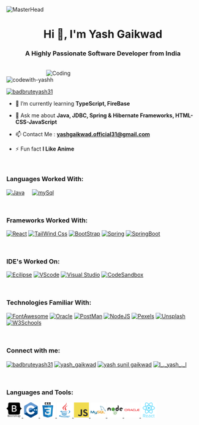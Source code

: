 ![MasterHead](https://user-images.githubusercontent.com/74038190/225813708-98b745f2-7d22-48cf-9150-083f1b00d6c9.gif)
<h1 align="center">Hi 👋, I'm Yash Gaikwad</h1>
<h3 align="center">A Highly Passionate Software Developer from India</h3>
<br>
<img align="right" alt="Coding" width="400" src="https://camo.githubusercontent.com/c1dcb74cc1c1835b1d716f5051499a2814c683c806b15f04b0eba492863703e9/68747470733a2f2f63646e2e6472696262626c652e636f6d2f75736572732f3733303730332f73637265656e73686f74732f363538313234332f6176656e746f2e676966">
<p align="left"> <img src="https://komarev.com/ghpvc/?username=codewith-yashh&label=Profile%20views&color=0e75b6&style=flat" alt="codewith-yashh" /> </p>
<p align="left"> <a href="https://twitter.com/badbruteyash31" target="blank"><img src="https://img.shields.io/twitter/follow/badbruteyash31?logo=twitter&style=for-the-badge" alt="badbruteyash31" /></a> </p>

- 🌱 I’m currently learning **TypeScript, FireBase**

- 💬 Ask me about **Java, JDBC, Spring & Hibernate Frameworks, HTML-CSS-JavaScript**

- 📫 Contact Me : **yashgaikwad.official31@gmail.com**

- ⚡ Fun fact **I Like Anime**
<br>

<h3 align="left">Languages Worked With:</h3>
<p align="left"> 
<a href="https://www.java.com/en/" target="blank"><img src="https://camo.githubusercontent.com/6cbecd63a9a8f83ee186885c446938820ffa8304942a284ee6e1e2acb2bfd822/68747470733a2f2f696d672e736869656c64732e696f2f62616467652f6a6176612d2532334544384230302e7376673f7374796c653d666f722d7468652d6261646765266c6f676f3d6a617661266c6f676f436f6c6f723d7768697465" alt="Java" /><a/>
<a href="https://html.com/" target="blank"><img src="https://img.shields.io/badge/HTML5-E34F26?style=for-the-badge&logo=html5&logoColor=white" alt="" /><a/>
<a href="https://developer.mozilla.org/en-US/docs/Web/CSS" target="blank"><img src="https://img.shields.io/badge/CSS3-1572B6?style=for-the-badge&logo=css3&logoColor=white" alt="" /><a/>
<a href="https://www.javascript.com/" target="blank"><img src="https://img.shields.io/badge/JavaScript-323330?style=for-the-badge&logo=javascript&logoColor=F7DF1E" alt="" /><a/>
<a href="https://www.json.org/json-en.html" target="blank"><img src="https://img.shields.io/badge/json-5E5C5C?style=for-the-badge&logo=json&logoColor=white" alt="" /><a/>
<a href="https://www.mysql.com/" target="blank"><img src="https://img.shields.io/badge/MySQL-005C84?style=for-the-badge&logo=mysql&logoColor=white" alt="mySql" /></a>
</p>
<br>
  
<h3 align="left">Frameworks Worked With:</h3>
<p align="left">
<a href="https://react.dev/" target="blank"><img src="https://img.shields.io/badge/React-20232A?style=for-the-badge&logo=react&logoColor=61DAFB" alt="React" /><a/>
<a href="https://tailwindcss.com/" target="blank"><img src="https://img.shields.io/badge/Tailwind_CSS-38B2AC?style=for-the-badge&logo=tailwind-css&logoColor=white" alt="TailWind Css" /><a/>
<a href="https://getbootstrap.com/" target="blank"><img src="https://img.shields.io/badge/Bootstrap-563D7C?style=for-the-badge&logo=bootstrap&logoColor=white" alt="BootStrap" /><a/>
<a href="https://spring.io/" target="blank"><img src="https://img.shields.io/badge/Spring-6DB33F?style=for-the-badge&logo=spring&logoColor=white" alt="Spring" /><a/>
<a href="https://spring.io/projects/spring-boot/" target="blank"><img src="https://img.shields.io/badge/Spring_Boot-F2F4F9?style=for-the-badge&logo=spring-boot" alt="SpringBoot" /><a/>
</p>
<br>

<h3 align="left">IDE's Worked On:</h3>
<p align="left"> 
<a href="https://www.eclipse.org/ide/" target="blank"><img src="https://img.shields.io/badge/Eclipse-2C2255?style=for-the-badge&logo=eclipse&logoColor=white" alt="Ecilipse" /><a/>
<a href="https://code.visualstudio.com/" target="blank"><img src="https://img.shields.io/badge/VSCode-0078D4?style=for-the-badge&logo=visual%20studio%20code&logoColor=white" alt="VScode" /><a/>
<a href="https://visualstudio.microsoft.com/" target="blank"><img src="https://img.shields.io/badge/Visual_Studio-5C2D91?style=for-the-badge&logo=visual%20studio&logoColor=white" alt="Visual Studio" /><a/>
<a href="https://codesandbox.io/" target="blank"><img src="https://img.shields.io/badge/Codesandbox-000000?style=for-the-badge&logo=CodeSandbox&logoColor=white" alt="CodeSandbox" /><a/>
</p>
<br>
  
<h3 align="left">Technologies Familiar With:</h3>
<p align="left"> 
<a href="https://fontawesome.com/" target="blank"><img src="https://img.shields.io/badge/Font_Awesome-339AF0?style=for-the-badge&logo=fontawesome&logoColor=white" alt="FontAwesome" /><a/>
<a href="https://www.oracle.com/" target="blank"><img src="https://img.shields.io/badge/Oracle-F80000?style=for-the-badge&logo=Oracle&logoColor=white" alt="Oracle" /></a>
<a href="https://www.postman.com/" target="blank"><img src="https://img.shields.io/badge/Postman-FF6C37?style=for-the-badge&logo=Postman&logoColor=white" alt="PostMan" /><a/>
<a href="https://nodejs.org/en" target="blank"><img src="https://img.shields.io/badge/Node%20js-339933?style=for-the-badge&logo=nodedotjs&logoColor=white" alt="NodeJS" /><a/>
<a href="https://www.pexels.com/" target="blank"><img src="https://img.shields.io/badge/Pexels-05A081?style=for-the-badge&logo=pexels&logoColor=white" alt="Pexels" /><a/>
<a href="https://unsplash.com/" target="blank"><img src="https://img.shields.io/badge/Unsplash-000000?style=for-the-badge&logo=Unsplash&logoColor=white" alt="Unsplash" /><a/>
<a href="https://www.w3schools.com/" target="blank"><img src="https://img.shields.io/badge/W3Schools-04AA6D?style=for-the-badge&logo=W3Schools&logoColor=white" alt="W3Schools" /><a/>
</p>
<br>

<h3 align="left">Connect with me:</h3>
<p align="left">
<a href="https://twitter.com/badbruteyash31" target="blank"><img align="center" src="https://raw.githubusercontent.com/rahuldkjain/github-profile-readme-generator/master/src/images/icons/Social/twitter.svg" alt="badbruteyash31" height="30" width="40" /></a>
<a href="https://linkedin.com/in/yash_gaikwad" target="blank"><img align="center" src="https://raw.githubusercontent.com/rahuldkjain/github-profile-readme-generator/master/src/images/icons/Social/linked-in-alt.svg" alt="yash_gaikwad" height="30" width="40" /></a>
<a href="https://fb.com/yash sunil gaikwad" target="blank"><img align="center" src="https://raw.githubusercontent.com/rahuldkjain/github-profile-readme-generator/master/src/images/icons/Social/facebook.svg" alt="yash sunil gaikwad" height="30" width="40" /></a>
<a href="https://instagram.com/l_._yash_._l" target="blank"><img align="center" src="https://raw.githubusercontent.com/rahuldkjain/github-profile-readme-generator/master/src/images/icons/Social/instagram.svg" alt="l_._yash_._l" height="30" width="40" /></a>
</p>
<br>

<h3 align="left">Languages and Tools:</h3>
<p align="left"> <a href="https://getbootstrap.com" target="_blank" rel="noreferrer"> <img src="https://raw.githubusercontent.com/devicons/devicon/master/icons/bootstrap/bootstrap-plain-wordmark.svg" alt="bootstrap" width="40" height="40"/> </a> <a href="https://www.w3schools.com/cpp/" target="_blank" rel="noreferrer"> <img src="https://raw.githubusercontent.com/devicons/devicon/master/icons/cplusplus/cplusplus-original.svg" alt="cplusplus" width="40" height="40"/> </a> <a href="https://www.w3schools.com/css/" target="_blank" rel="noreferrer"> <img src="https://raw.githubusercontent.com/devicons/devicon/master/icons/css3/css3-original-wordmark.svg" alt="css3" width="40" height="40"/> </a>  <a href="https://www.java.com" target="_blank" rel="noreferrer"> <img src="https://raw.githubusercontent.com/devicons/devicon/master/icons/java/java-original.svg" alt="java" width="40" height="40"/> </a> <a href="https://developer.mozilla.org/en-US/docs/Web/JavaScript" target="_blank" rel="noreferrer"> <img src="https://raw.githubusercontent.com/devicons/devicon/master/icons/javascript/javascript-original.svg" alt="javascript" width="40" height="40"/> </a> <a href="https://www.mysql.com/" target="_blank" rel="noreferrer"> <img src="https://raw.githubusercontent.com/devicons/devicon/master/icons/mysql/mysql-original-wordmark.svg" alt="mysql" width="40" height="40"/> </a> <a href="https://nodejs.org" target="_blank" rel="noreferrer"> <img src="https://raw.githubusercontent.com/devicons/devicon/master/icons/nodejs/nodejs-original-wordmark.svg" alt="nodejs" width="40" height="40"/> </a> <a href="https://www.oracle.com/" target="_blank" rel="noreferrer"> <img src="https://raw.githubusercontent.com/devicons/devicon/master/icons/oracle/oracle-original.svg" alt="oracle" width="40" height="40"/> </a> <a href="https://reactjs.org/" target="_blank" rel="noreferrer"> <img src="https://raw.githubusercontent.com/devicons/devicon/master/icons/react/react-original-wordmark.svg" alt="react" width="40" height="40"/> </a> </p>

